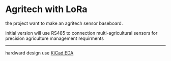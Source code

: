 Agritech with LoRa
===
the project want to make an agritech sensor baseboard.

initial version will use RS485 to connection multi-agricultural sensors for precision agriculture management requirments

---
hardward design use [KiCad EDA](https://kicad-pcb.org/)